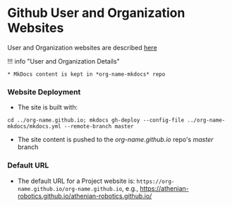 # Github User and Organization Websites

User and Organization websites are described [here](https://help.github.com/articles/user-organization-and-project-pages/#user-and-organization-pages-sites)

!!! info "User and Organization Details"

    * MkDocs content is kept in *org-name-mkdocs* repo
    
    
### Website Deployment
* The site is built with: 
```
cd ../org-name.github.io; mkdocs gh-deploy --config-file ../org-name-mkdocs/mkdocs.yml --remote-branch master
```
* The site content is pushed to the *org-name.github.io* repo's *master* branch 

### Default URL
* The default URL for a Project website is: `https://org-name.github.io/org-name.github.io`, e.g., https://athenian-robotics.github.io/athenian-robotics.github.io/
